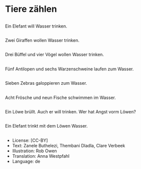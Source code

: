 # Tiere zählen

##
Ein Elefant will Wasser trinken.

##
Zwei Giraffen wollen Wasser trinken.

##
Drei Büffel und vier Vögel wollen Wasser trinken.

##
Fünf Antilopen und sechs Warzenschweine laufen zum Wasser.

##
Sieben Zebras galoppieren zum Wasser.

##
Acht Frösche und neun Fische schwimmen im Wasser.

##
Ein Löwe brüllt. Auch er will trinken. Wer hat Angst vorm Löwen?

##
Ein Elefant trinkt mit dem Löwen Wasser.

##
* License: [CC-BY]
* Text: Zanele Buthelezi, Thembani Dladla, Clare Verbeek
* Illustration: Rob Owen
* Translation: Anna Westpfahl
* Language: de
